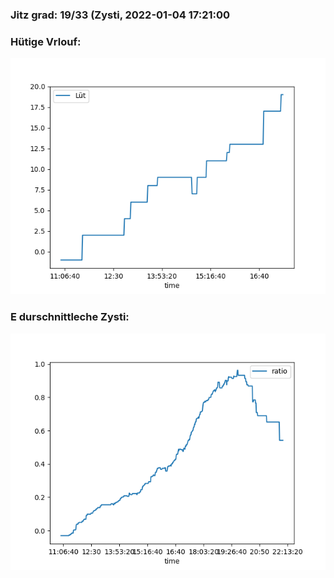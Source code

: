 ### Jitz grad: 19/33 (Zysti, 2022-01-04 17:21:00

### Hütige Vrlouf:
![Graph](Today.png)

### E durschnittleche Zysti:
![Graph](Zysti.png)
